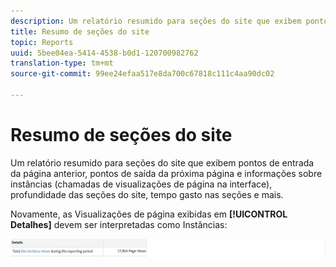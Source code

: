 ```yaml
---
description: Um relatório resumido para seções do site que exibem pontos de entrada da página anterior, pontos de saída da próxima página e informações sobre instâncias (chamadas de visualizações de página na interface), profundidade das seções do site, tempo gasto nas seções e mais.
title: Resumo de seções do site
topic: Reports
uuid: 5bee04ea-5414-4538-b0d1-120700982762
translation-type: tm+mt
source-git-commit: 99ee24efaa517e8da700c67818c111c4aa90dc02

---
```



# Resumo de seções do site

Um relatório resumido para seções do site que exibem pontos de entrada da página anterior, pontos de saída da próxima página e informações sobre instâncias (chamadas de visualizações de página na interface), profundidade das seções do site, tempo gasto nas seções e mais.

Novamente, as Visualizações de página exibidas em **[!UICONTROL Detalhes]** devem ser interpretadas como Instâncias:

![](assets/site_sec_summ.png)

